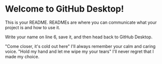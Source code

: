 # Welcome to GitHub Desktop!

This is your README. READMEs are where you can communicate what your project is and how to use it.

Write your name on line 6, save it, and then head back to GitHub Desktop.

"Come closer, it's cold out here"
I'll always remember your calm and caring voice.
"Hold my hand and let me wipe my your tears"
I'll never regret that I made my choice.